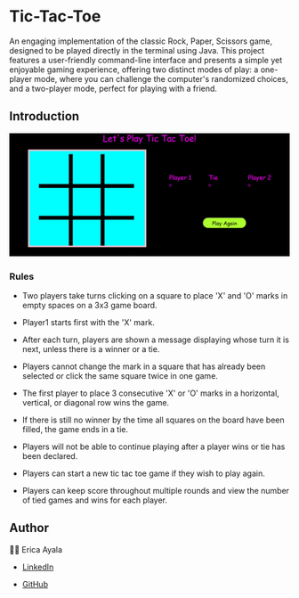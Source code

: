 # Tic-Tac-Toe

An engaging implementation of the classic Rock, Paper, Scissors game, designed to be played directly in the terminal using Java. This project features a user-friendly command-line interface and presents a simple yet enjoyable gaming experience, offering two distinct modes of play: a one-player mode, where you can challenge the computer's randomized choices, and a two-player mode, perfect for playing with a friend. 

## Introduction 

<img src="./images/myT3Game.png" alt="Tic Tac Toe">

### Rules 

  * Two players take turns clicking on a square to place 'X' and 'O' marks in empty spaces on a 3x3 game board.

  * Player1 starts first with the 'X' mark.

  * After each turn, players are shown a message displaying whose turn it is next, unless there is a winner or a tie.

  * Players cannot change the mark in a square that has already been selected or click the same square twice in one game. 
  
  * The first player to place 3 consecutive 'X' or 'O' marks in a horizontal, vertical, or diagonal row wins the game.

  * If there is still no winner by the time all squares on the board have been filled, the game ends in a tie.

  * Players will not be able to continue playing after a player wins or tie has been declared.

  * Players can start a new tic tac toe game if they wish to play again.

  * Players can keep score throughout multiple rounds and view the number of tied games and wins for each player.

  ## Author

  :technologist: Erica Ayala 

  * [LinkedIn](https://www.linkedin.com/in/ayalavirtual)

  * [GitHub](https://www.github.com/AyalaVirtual) 



